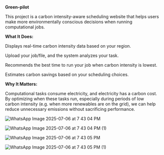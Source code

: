  **Green-pilot**

                                                                                     
  This project is a carbon intensity-aware scheduling website that helps users make more environmentally conscious decisions when running computational jobs.
          
 **What It Does:**
          
  Displays real-time carbon intensity data based on your region.

  Upload your job/file, and the system analyzes your task.

  Recommends the best time to run your job when carbon intensity is lowest.

  Estimates carbon savings based on your scheduling choices.
                                                                                    
  **Why It Matters:**
  
  Computational tasks consume electricity, and electricity has a carbon cost. By optimizing when these tasks run, especially during periods of low carbon intensity 
 (e.g. when more renewables are on the grid), we can help reduce unnecessary emissions without sacrificing performance.

 ![WhatsApp Image 2025-07-06 at 7 43 04 PM](https://github.com/user-attachments/assets/142e8cdd-05b3-41ee-b84d-f6870fdf1295)

 ![WhatsApp Image 2025-07-06 at 7 43 04 PM (1)](https://github.com/user-attachments/assets/7b57f544-b906-4da1-9548-f50e49aa244a)
 
 ![WhatsApp Image 2025-07-06 at 7 43 05 PM](https://github.com/user-attachments/assets/4a39775d-0f6b-4c39-8649-dab50efd51a2)

 ![WhatsApp Image 2025-07-06 at 7 43 05 PM (1)](https://github.com/user-attachments/assets/f69ddfae-3d68-4770-9c5f-52105d139c2d)





